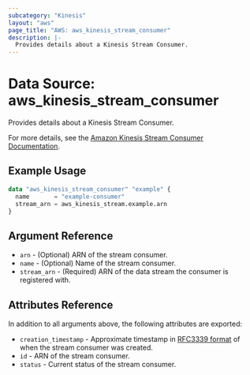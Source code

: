```yaml
---
subcategory: "Kinesis"
layout: "aws"
page_title: "AWS: aws_kinesis_stream_consumer"
description: |-
  Provides details about a Kinesis Stream Consumer.
---
```


# Data Source: aws_kinesis_stream_consumer

Provides details about a Kinesis Stream Consumer.

For more details, see the [Amazon Kinesis Stream Consumer Documentation][1].

## Example Usage

```terraform
data "aws_kinesis_stream_consumer" "example" {
  name       = "example-consumer"
  stream_arn = aws_kinesis_stream.example.arn
}
```

## Argument Reference

* `arn` - (Optional) ARN of the stream consumer.
* `name` - (Optional) Name of the stream consumer.
* `stream_arn` - (Required) ARN of the data stream the consumer is registered with.

## Attributes Reference

In addition to all arguments above, the following attributes are exported:

* `creation_timestamp` - Approximate timestamp in [RFC3339 format](https://tools.ietf.org/html/rfc3339#section-5.8) of when the stream consumer was created.
* `id` - ARN of the stream consumer.
* `status` - Current status of the stream consumer.

[1]: https://docs.aws.amazon.com/streams/latest/dev/amazon-kinesis-consumers.html
